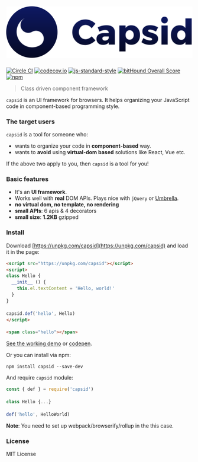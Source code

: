 # <img src="asset/capsid.svg" />

[![Circle CI](https://circleci.com/gh/capsidjs/capsid.svg?style=svg)](https://circleci.com/gh/capsidjs/capsid)
[![codecov.io](https://codecov.io/github/capsidjs/capsid/coverage.svg?branch=master)](https://codecov.io/github/capsidjs/capsid?branch=master)
[![js-standard-style](https://img.shields.io/badge/code%20style-standard-brightgreen.svg)](http://standardjs.com/)
[![bitHound Overall Score](https://www.bithound.io/github/capsidjs/capsid/badges/score.svg)](https://www.bithound.io/github/capsidjs/capsid)
[![npm](https://img.shields.io/npm/v/capsid.svg)](https://npm.im/capsid)

> Class driven component framework

`capsid` is an UI framework for browsers. It helps organizing your JavaScript code in component-based programming style.

### The target users

`capsid` is a tool for someone who:

- wants to organize your code in **component-based** way.
- wants to **avoid** using **virtual-dom based** solutions like React, Vue etc.

If the above two apply to you, then `capsid` is a tool for you!

### Basic features

- It's an **UI framework**.
- Works well with **real** DOM APIs. Plays nice with `jQuery` or [Umbrella](https://umbrellajs.com/).
- **no virtual dom, no template, no rendering**
- **small APIs**: 6 apis & 4 decorators
- **small size**: **1.2KB** gzipped

### Install

Download [https://unpkg.com/capsid](https://unpkg.com/capsid) and load it in the page:

```html
<script src="https://unpkg.com/capsid"></script>
<script>
class Hello {
  __init__ () {
    this.el.textContent = 'Hello, world!'
  }
}

capsid.def('hello', Hello)
</script>

<span class="hello"></span>
```

[See the working demo](https://capsid.js.org/demo/hello.html) or [codepen](https://codepen.io/kt3k/pen/MmYxBB?editors=1010).

Or you can install via npm:

    npm install capsid --save-dev

And require `capsid` module:

```js
const { def } = require('capsid')

class Hello {...}

def('hello', HelloWorld)
```

**Note**: You need to set up webpack/browserify/rollup in the this case.

### License

MIT License
